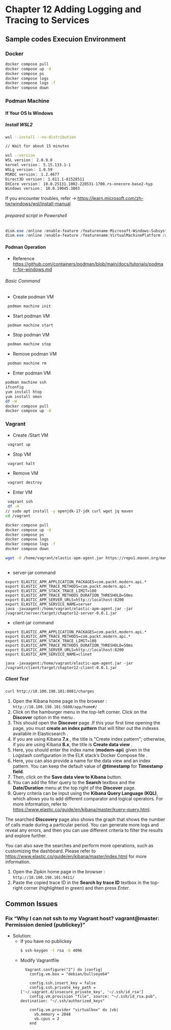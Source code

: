 # Chapter 12 Adding Logging and Tracing to Services
## Sample codes Execuion Environment
### Docker
```bash
docker compose pull
docker compose up -d
docker compose ps
docker compose logs
docker compose logs -f
docker compose down

```
### Podman Machine
#### If Your OS Is Windows
##### Install WSL2
```bash
wsl --install --no-distribution

// Wait for about 15 minutes

wsl --version
WSL version： 2.0.9.0
kernel version： 5.15.133.1-1
WSLg version： 1.0.59
MSRDC version： 1.2.4677
Direct3D version： 1.611.1-81528511
DXCore version： 10.0.25131.1002-220531-1700.rs-onecore-base2-hyp
Windows version： 10.0.19045.3803
```
If you encounter troubles, refer -> https://learn.microsoft.com/zh-tw/windows/wsl/install-manual
###### prepared script in Powershell
```powershell
dism.exe /online /enable-feature /featurename:Microsoft-Windows-Subsystem-Linux /all /norestart
dism.exe /online /enable-feature /featurename:VirtualMachinePlatform /all /norestart
```
#### Podman Operation
* Reference
https://github.com/containers/podman/blob/main/docs/tutorials/podman-for-windows.md

###### Basic Command
* Create podman VM                 
```bash
 podman machine init
```
* Start podman VM                 
```bash
 podman machine start
```

* Stop podman VM                 
```bash
 podman machine stop
```
* Remove podman VM                 
```bash
 podman machine rm 
```
* Enter podman VM                 
```bash
podman machine ssh
ifconfig
yum install htop
yum install nmon
df -H
docker compose pull
docker compose up -d
```
### Vagrant
* Create /Start VM                 
```bash
 vagrant up
``` 
* Stop VM                 
```bash
 vagrant halt
```
* Remove VM                 
```bash
 vagrant destroy
```
* Enter VM                 
```bash
 vagrant ssh 
 df -H
// sudo apt install -y openjdk-17-jdk curl wget jq maven
cd /vagrant

docker compose pull
docker compose up -d
docker compose ps
docker compose logs
docker compose logs -f
docker compose down

wget -O /home/vagrant/elastic-apm-agent.jar https://repo1.maven.org/maven2/co/elastic/apm/elastic-apm-agent/1.45.0/elastic-apm-agent-1.45.0.jar
 
```
* server-jar command
```
export ELASTIC_APM_APPLICATION_PACKAGES=com.packt.modern.api.*
export ELASTIC_APM_TRACE_METHODS=com.packt.modern.api.*
export ELASTIC_APM_STACK_TRACE_LIMIT=180
export ELASTIC_APM_TRACE_METHODS_DURATION_THRESHOLD=50ms
export ELASTIC_APM_SERVER_URLS=http://localhost:8200
export ELASTIC_APM_SERVICE_NAME=server
java -javaagent:/home/vagrant/elastic-apm-agent.jar -jar  /vagrant/server/target/chapter12-server-0.0.1.jar
```

* client-jar command
```
export ELASTIC_APM_APPLICATION_PACKAGES=com.packt.modern.api.*
export ELASTIC_APM_TRACE_METHODS=com.packt.modern.api.*
export ELASTIC_APM_STACK_TRACE_LIMIT=180
export ELASTIC_APM_TRACE_METHODS_DURATION_THRESHOLD=50ms
export ELASTIC_APM_SERVER_URLS=http://localhost:8200
export ELASTIC_APM_SERVICE_NAME=clinet

java -javaagent:/home/vagrant/elastic-apm-agent.jar -jar  /vagrant/client/target/chapter12-client-0.0.1.jar
```
##### Client Test
```bash
curl http://10.100.198.101:8081/charges
```
1. Open the Kibana home page in the browser : ```http://10.100.198.101:5600/app/home#/```
1. Click on the hamburger menu in the top-left corner. Click on the **Discover** option in the menu .
1. This should open the **Discover** page .If this your first time opening the page, you must **create an index pattern** that will filter out the indexes available in Elasticsearch . 
1. If you are using Kibana **7.x** , the title is "Create index pattern"; otherwise, if you are using Kibana **8.x**, the title is **Create data view** .
1. Here, you should enter the index name (**modern-api**) given in the Logstash configuration in the ELK stack’s Docker Compose file .
1. Here, you can also provide a name for the data view and an index pattern. You can keep the default value of **@timestamp** for **Timestamp field**.
1. Then, click on the **Save data view to Kibana** button.
1. You can add the filter query to the **Search** textbox and the **Date/Duration** menu at the top right of the **Discover** page.
1. Query criteria can be input using the **Kibana Query Language (KQL)**, which allows you to add different comparator and logical operators. For more information, refer to https://www.elastic.co/guide/en/kibana/master/kuery-query.html.


The searched **Discovery** page also shows the graph that shows the number of calls made during a particular period. You can generate more logs and reveal any errors, and then you can use different criteria to filter the results and explore further.

You can also save the searches and perform more operations, such as customizing the dashboard. Please refer to https://www.elastic.co/guide/en/kibana/master/index.html for more information.

1. Open the Zipkin home page in the browser : ```http://10.100.198.101:9411/```
1. Paste the copied trace ID in the **Search by trace ID** textbox in the top-right corner (highlighted in green) and then press *Enter*.


## Common Issues
### Fix “Why I can not ssh to my Vagrant host? vagrant@master: Permission denied (publickey)”
* Solution:
  * If you have no publickey
    ```bash
    $ ssh-keygen -t rsa -b 4096
    ```
  * Modify Vagrantfile
    ```
      Vagrant.configure("2") do |config|
        config.vm.box = "debian/bullseye64"
        
        config.ssh.insert_key = false
        config.ssh.private_key_path = ['~/.vagrant.d/insecure_private_key', '~/.ssh/id_rsa']
        config.vm.provision "file", source: "~/.ssh/id_rsa.pub", destination: "~/.ssh/authorized_keys"

        config.vm.provider "virtualbox" do |vb|
          vb.memory = 2048
          vb.cpus = 2
        end
    ```   